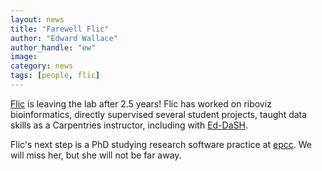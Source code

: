 ```yaml
---
layout: news
title: "Farewell Flic"
author: "Edward Wallace"
author_handle: "ew"
image: 
category: news
tags: [people, flic]
---
```


[Flic](/team/flic-anderson) is leaving the lab after 2.5 years! 
Flic has worked on riboviz bioinformatics, directly supervised several student projects, taught data skills as a Carpentries instructor, including with [Ed-DaSH](https://edcarp.github.io/Ed-DaSH/index.html).

Flic's next step is a PhD studying research software practice at [epcc](http://epcc.ed.ac.uk). We will miss her, but she will not be far away.
